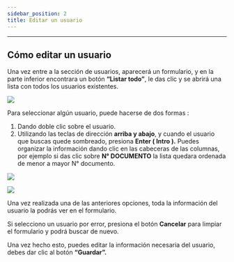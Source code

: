 ```yaml
---
sidebar_position: 2
title: Editar un usuario
---
```


---

## Cómo editar un usuario

Una vez entre a la sección de usuarios, aparecerá un formulario, y en la parte inferior encontrara un botón **“Listar todo”**, le das clic y se abrirá una lista con todos los usuarios existentes.

![](/img/usuarios/boton_listar_todo_usuarios.png)

Para seleccionar algún usuario, puede hacerse de dos formas :

1.  Dando doble clic sobre el usuario.
2.  Utilizando las teclas de dirección **arriba y abajo**, y cuando el usuario que buscas quede sombreado, presiona **Enter ( Intro ).** Puedes organizar la información dando clic en las cabeceras de las columnas, por ejemplo si das clic sobre **N° DOCUMENTO** la lista quedara ordenada de menor a mayor N° documento.

![](/img/usuarios/lista_usuarios.png)

![](/img/usuarios/formulario_usuarios_editar.png)

Una vez realizada una de las anteriores opciones, toda la información del usuario la podrás ver en el formulario.

Si selecciono un usuario por error, presiona el botón **Cancelar** para limpiar el formulario y podrá buscar de nuevo.

Una vez hecho esto, puedes editar la información necesaria del usuario, debes dar clic al botón **“Guardar”.**
